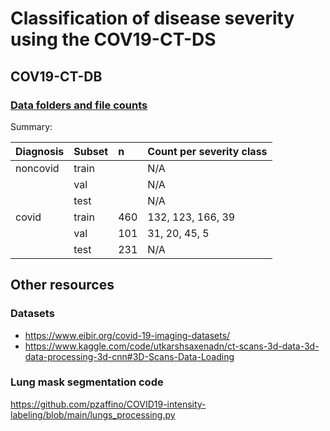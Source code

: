 # Classification of disease severity using the COV19-CT-DS

## COV19-CT-DB

### [Data folders and file counts](https://docs.google.com/spreadsheets/d/1SoVfioBKj_ElEETEk7o7KK_vs6VEca8LLIYW0xXpSYY/)

Summary:

|Diagnosis| Subset| n | Count per severity class |
|:--|:--|:--|:--|
|noncovid| train  | | N/A |
| | val | |   N/A |
| | test | | N/A |
|covid| train | 460 | 132, 123, 166, 39 |
| | val | 101 | 31, 20, 45, 5 | 
| | test | 231 | N/A |



## Other resources

### Datasets
- https://www.eibir.org/covid-19-imaging-datasets/
- https://www.kaggle.com/code/utkarshsaxenadn/ct-scans-3d-data-3d-data-processing-3d-cnn#3D-Scans-Data-Loading

### Lung mask segmentation code
https://github.com/pzaffino/COVID19-intensity-labeling/blob/main/lungs_processing.py  
   
